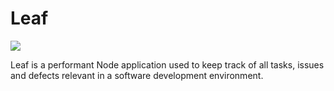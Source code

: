 Leaf
============

![](https://travis-ci.org/chrisharrington/IssueTracker.svg?branch=bundling)

Leaf is a performant Node application used to keep track of all tasks, issues and defects relevant in a software development environment.

